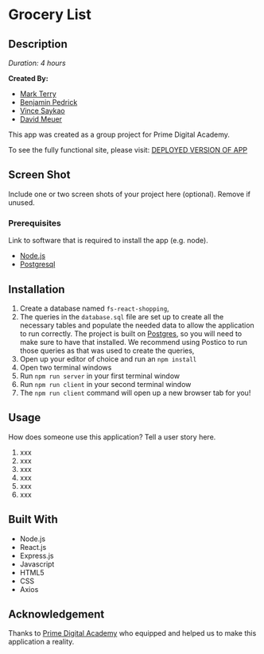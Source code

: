 # Grocery List

## Description

_Duration: 4 hours_

**Created By:**

- [Mark Terry](https://github.com/MarkTerry3)
- [Benjamin Pedrick](https://github.com/benped)
- [Vince Saykao](https://github.com/VinceSaykao)
- [David Meuer](https://github.com/Davey-M)

This app was created as a group project for Prime Digital Academy.

To see the fully functional site, please visit: [DEPLOYED VERSION OF APP](www.heroku.com)

## Screen Shot

Include one or two screen shots of your project here (optional). Remove if unused.

### Prerequisites

Link to software that is required to install the app (e.g. node).

- [Node.js](https://nodejs.org/en/)
- [Postgresql](https://www.postgresql.org/)

## Installation

1. Create a database named `fs-react-shopping`,
2. The queries in the `database.sql` file are set up to create all the necessary tables and populate the needed data to allow the application to run correctly. The project is built on [Postgres](https://www.postgresql.org/download/), so you will need to make sure to have that installed. We recommend using Postico to run those queries as that was used to create the queries, 
3. Open up your editor of choice and run an `npm install`
4. Open two terminal windows
5. Run `npm run server` in your first terminal window
6. Run `npm run client` in your second terminal window
7. The `npm run client` command will open up a new browser tab for you!

## Usage
How does someone use this application? Tell a user story here.

1. xxx
2. xxx
3. xxx
4. xxx
5. xxx
6. xxx


## Built With

- Node.js
- React.js
- Express.js
- Javascript
- HTML5
- CSS
- Axios

## Acknowledgement
Thanks to [Prime Digital Academy](www.primeacademy.io) who equipped and helped us to make this application a reality.
